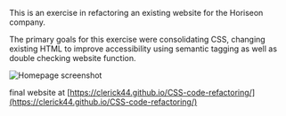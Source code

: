 This is an exercise in refactoring an existing website for the Horiseon company.

The primary goals for this exercise were consolidating CSS, changing existing HTML to improve accessibility using semantic tagging as well as double checking website function.

![Homepage screenshot](.assets/images/horiseon-screenshot.png)

final website at [https://clerick44.github.io/CSS-code-refactoring/](https://clerick44.github.io/CSS-code-refactoring/)
